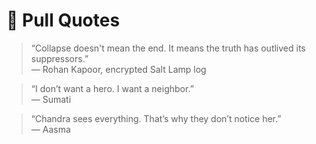 # 💬 Pull Quotes

> “Collapse doesn't mean the end. It means the truth has outlived its suppressors.”  
> — Rohan Kapoor, encrypted Salt Lamp log

> “I don’t want a hero. I want a neighbor.”  
> — Sumati

> “Chandra sees everything. That’s why they don’t notice her.”  
> — Aasma
